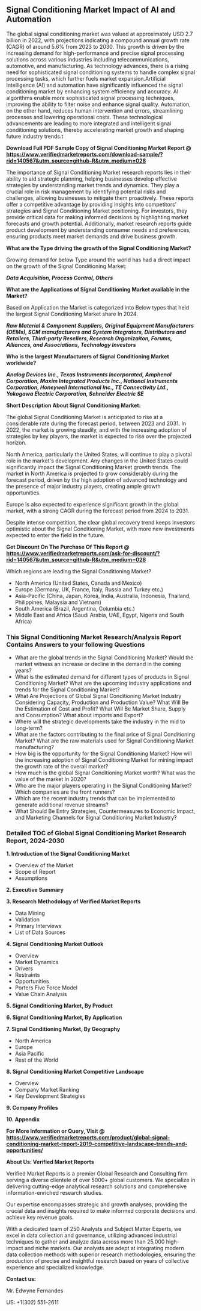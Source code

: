 <h2>Signal Conditioning Market Impact of AI and Automation</h2>The global signal conditioning market was valued at approximately USD 2.7 billion in 2022, with projections indicating a compound annual growth rate (CAGR) of around 5.6% from 2023 to 2030. This growth is driven by the increasing demand for high-performance and precise signal processing solutions across various industries including telecommunications, automotive, and manufacturing. As technology advances, there is a rising need for sophisticated signal conditioning systems to handle complex signal processing tasks, which further fuels market expansion.Artificial Intelligence (AI) and automation have significantly influenced the signal conditioning market by enhancing system efficiency and accuracy. AI algorithms enable more sophisticated signal processing techniques, improving the ability to filter noise and enhance signal quality. Automation, on the other hand, reduces human intervention and errors, streamlining processes and lowering operational costs. These technological advancements are leading to more integrated and intelligent signal conditioning solutions, thereby accelerating market growth and shaping future industry trends.t</p><p id="" class=""><strong>Download Full PDF Sample Copy of Signal Conditioning Market Report @ <a href="https://www.verifiedmarketreports.com/download-sample/?rid=140567&utm_source=github-R&utm_medium=028" target="_blank">https://www.verifiedmarketreports.com/download-sample/?rid=140567&utm_source=github-R&utm_medium=028</a></strong></p><p>The importance of&nbsp;Signal Conditioning Market research reports lies in their ability to aid strategic planning, helping businesses develop effective strategies by understanding market trends and dynamics. They play a crucial role in risk management by identifying potential risks and challenges, allowing businesses to mitigate them proactively. These reports offer a competitive advantage by providing insights into competitors' strategies and Signal Conditioning Market positioning. For investors, they provide critical data for making informed decisions by highlighting market forecasts and growth potential. Additionally, market research reports guide product development by understanding consumer needs and preferences, ensuring products meet market demands and drive business growth.</p><p><strong>What are the&nbsp;Type driving the growth of the Signal Conditioning Market?</strong></p><p id="" class="">Growing demand for below Type around the world has had a direct impact on the growth of the Signal Conditioning Market:</p><em><strong>Data Acquisition, Process Control, Others</strong></em></p><strong>What are the&nbsp;Applications&nbsp;of Signal Conditioning Market available in the Market?</strong></p><p id="" class="">Based on Application the Market is categorized into Below types that held the largest Signal Conditioning Market share In 2024.</p><em><strong>Raw Material & Component Suppliers, Original Equipment Manufacturers (OEMs), SCM manufacturers and System Integrators, Distributors and Retailers, Third-party Resellers, Research Organizaiton, Forums, Alliances, and Associations, Technology Investors</strong></em></p><strong>Who is the largest Manufacturers of Signal Conditioning Market worldwide?</strong></p><p><em><strong>Analog Devices Inc., Texas Instruments Incorporated, Amphenol Corporation, Maxim Integrated Products Inc., National Instruments Corporation, Honeywell International Inc., TE Connectivity Ltd., Yokogawa Electric Corporation, Schneider Electric SE</strong></em></p><p id="" class=""><strong>Short Description About Signal Conditioning Market:</strong></p><p>The global Signal Conditioning Market is anticipated to rise at a considerable rate during the forecast period, between 2023 and 2031. In 2022, the market is growing steadily, and with the increasing adoption of strategies by key players, the market is expected to rise over the projected horizon.</p><p>North America, particularly the United States, will continue to play a pivotal role in the market's development. Any changes in the United States could significantly impact the Signal Conditioning Market growth trends. The market in North America is projected to grow considerably during the forecast period, driven by the high adoption of advanced technology and the presence of major industry players, creating ample growth opportunities.</p><p>Europe is also expected to experience significant growth in the global market, with a strong CAGR during the forecast period from 2024 to 2031.</p><p>Despite intense competition, the clear global recovery trend keeps investors optimistic about the Signal Conditioning Market, with more new investments expected to enter the field in the future.</p><p id="" class=""><strong>Get Discount On The Purchase Of This Report @ <a href="https://www.verifiedmarketreports.com/ask-for-discount/?rid=140567&utm_source=github-R&utm_medium=028" target="_blank">https://www.verifiedmarketreports.com/ask-for-discount/?rid=140567&utm_source=github-R&utm_medium=028</a></strong></p>Which regions are leading the Signal Conditioning Market?</p><ul><li>North America (United States, Canada and Mexico)</li><li>Europe (Germany, UK, France, Italy, Russia and Turkey etc.)</li><li>Asia-Pacific (China, Japan, Korea, India, Australia, Indonesia, Thailand, Philippines, Malaysia and Vietnam)</li><li>South America (Brazil, Argentina, Columbia etc.)</li><li>Middle East and Africa (Saudi Arabia, UAE, Egypt, Nigeria and South Africa)</li></ul><h3 id="" class="">This Signal Conditioning Market Research/Analysis Report Contains Answers to your following Questions</h3><ul><li>What are the global trends in the Signal Conditioning Market? Would the market witness an increase or decline in the demand in the coming years?</li><li>What is the estimated demand for different types of products in Signal Conditioning Market? What are the upcoming industry applications and trends for the Signal Conditioning Market?</li><li>What Are Projections of Global Signal Conditioning Market Industry Considering Capacity, Production and Production Value? What Will Be the Estimation of Cost and Profit? What Will Be Market Share, Supply and Consumption? What about imports and Export?</li><li>Where will the strategic developments take the industry in the mid to long-term?</li><li>What are the factors contributing to the final price of Signal Conditioning Market? What are the raw materials used for Signal Conditioning Market manufacturing?</li><li>How big is the opportunity for the Signal Conditioning Market? How will the increasing adoption of Signal Conditioning Market for mining impact the growth rate of the overall market?</li><li>How much is the global Signal Conditioning Market worth? What was the value of the market In 2020?</li><li>Who are the major players operating in the Signal Conditioning Market? Which companies are the front runners?</li><li>Which are the recent industry trends that can be implemented to generate additional revenue streams?</li><li>What Should Be Entry Strategies, Countermeasures to Economic Impact, and Marketing Channels for Signal Conditioning Market Industry?</li></ul><h3 id="" class="">Detailed TOC of Global Signal Conditioning Market Research Report, 2024-2030</h3><p id="" class=""><strong>1. Introduction of the Signal Conditioning Market</strong></p><ul><li>Overview of the Market</li><li>Scope of Report</li><li>Assumptions</li></ul><p id="" class=""><strong>2. Executive Summary</strong></p><p id="" class=""><strong>3. Research Methodology of Verified Market Reports</strong></p><ul><li>Data Mining</li><li>Validation</li><li>Primary Interviews</li><li>List of Data Sources</li></ul><p id="" class=""><strong>4. Signal Conditioning Market Outlook</strong></p><ul><li>Overview</li><li>Market Dynamics</li><li>Drivers</li><li>Restraints</li><li>Opportunities</li><li>Porters Five Force Model</li><li>Value Chain Analysis</li></ul><p id="" class=""><strong>5. Signal Conditioning Market, By Product</strong></p><p id="" class=""><strong>6. Signal Conditioning Market, By Application</strong></p><p id="" class=""><strong>7. Signal Conditioning Market, By Geography</strong></p><ul><li>North America</li><li>Europe</li><li>Asia Pacific</li><li>Rest of the World</li></ul><p id="" class=""><strong>8. Signal Conditioning Market Competitive Landscape</strong></p><ul><li>Overview</li><li>Company Market Ranking</li><li>Key Development Strategies</li></ul><p id="" class=""><strong>9. Company Profiles</strong></p><p id="" class=""><strong>10. Appendix</strong></p><p id="" class=""><strong>For More Information or Query, Visit @ <a href="https://www.verifiedmarketreports.com/product/global-signal-conditioning-market-report-2019-competitive-landscape-trends-and-opportunities/" target="_blank">https://www.verifiedmarketreports.com/product/global-signal-conditioning-market-report-2019-competitive-landscape-trends-and-opportunities/</a></strong></p><p id="" class=""><strong>About Us: Verified Market Reports</strong></p><p id="" class="">Verified Market Reports is a premier Global Research and Consulting firm serving a diverse clientele of over 5000+ global customers. We specialize in delivering cutting-edge analytical research solutions and comprehensive information-enriched research studies.</p><p id="" class="">Our expertise encompasses strategic and growth analyses, providing the crucial data and insights required to make informed corporate decisions and achieve key revenue goals.</p><p id="" class="">With a dedicated team of 250 Analysts and Subject Matter Experts, we excel in data collection and governance, utilizing advanced industrial techniques to gather and analyze data across more than 25,000 high-impact and niche markets. Our analysts are adept at integrating modern data collection methods with superior research methodologies, ensuring the production of precise and insightful research based on years of collective experience and specialized knowledge.</p><p id="" class=""><strong>Contact us:</strong></p><p id="" class="">Mr. Edwyne Fernandes</p><p id="" class="">US: +1(302) 551-2611</p>
